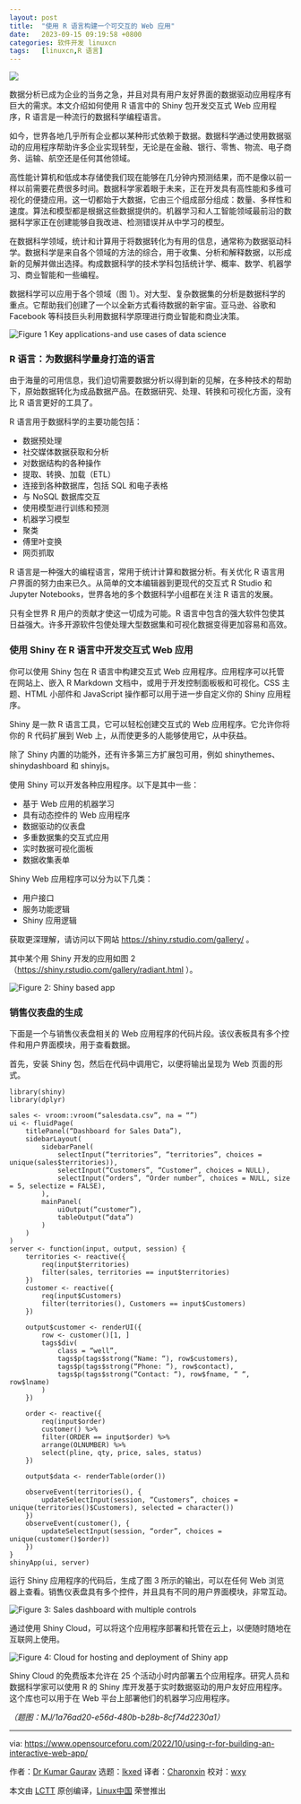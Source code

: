 ```yaml
---
layout: post
title:	"使用 R 语言构建一个可交互的 Web 应用"
date:	2023-09-15 09:19:58 +0800 
categories:	软件开发 linuxcn 
tags:	[linuxcn,R 语言]
---
```



![](/Asserts/Images/album/202309/15/091903rot5yx9z9x8fq5df.jpg)


数据分析已成为企业的当务之急，并且对具有用户友好界面的数据驱动应用程序有巨大的需求。本文介绍如何使用 R 语言中的 Shiny 包开发交互式 Web 应用程序，R 语言是一种流行的数据科学编程语言。


如今，世界各地几乎所有企业都以某种形式依赖于数据。数据科学通过使用数据驱动的应用程序帮助许多企业实现转型，无论是在金融、银行、零售、物流、电子商务、运输、航空还是任何其他领域。


高性能计算机和低成本存储使我们现在能够在几分钟内预测结果，而不是像以前一样以前需要花费很多时间。数据科学家着眼于未来，正在开发具有高性能和多维可视化的便捷应用。这一切都始于大数据，它由三个组成部分组成：数量、多样性和速度。算法和模型都是根据这些数据提供的。机器学习和人工智能领域最前沿的数据科学家正在创建能够自我改进、检测错误并从中学习的模型。


在数据科学领域，统计和计算用于将数据转化为有用的信息，通常称为数据驱动科学。数据科学是来自各个领域的方法的综合，用于收集、分析和解释数据，以形成新的见解并做出选择。构成数据科学的技术学科包括统计学、概率、数学、机器学习、商业智能和一些编程。


数据科学可以应用于各个领域（图 1）。对大型、复杂数据集的分析是数据科学的重点。它帮助我们创建了一个以全新方式看待数据的新宇宙。亚马逊、谷歌和 Facebook 等科技巨头利用数据科学原理进行商业智能和商业决策。


![Figure 1 Key applications-and use cases of data science](/Asserts/Images/album/202309/15/091959pf12bh3f8dhfluff.jpg)


### R 语言：为数据科学量身打造的语言


由于海量的可用信息，我们迫切需要数据分析以得到新的见解，在多种技术的帮助下，原始数据转化为成品数据产品。在数据研究、处理、转换和可视化方面，没有比 R 语言更好的工具了。


R 语言用于数据科学的主要功能包括：


* 数据预处理
* 社交媒体数据获取和分析
* 对数据结构的各种操作
* 提取、转换、加载（ETL）
* 连接到各种数据库，包括 SQL 和电子表格
* 与 NoSQL 数据库交互
* 使用模型进行训练和预测
* 机器学习模型
* 聚类
* 傅里叶变换
* 网页抓取


R 语言是一种强大的编程语言，常用于统计计算和数据分析。有关优化 R 语言用户界面的努力由来已久。从简单的文本编辑器到更现代的交互式 R Studio 和 Jupyter Notebooks，世界各地的多个数据科学小组都在关注 R 语言的发展。


只有全世界 R 用户的贡献才使这一切成为可能。R 语言中包含的强大软件包使其日益强大。许多开源软件包使处理大型数据集和可视化数据变得更加容易和高效。


### 使用 Shiny 在 R 语言中开发交互式 Web 应用


你可以使用 Shiny 包在 R 语言中构建交互式 Web 应用程序。应用程序可以托管在网站上、嵌入 R Markdown 文档中，或用于开发控制面板板和可视化。CSS 主题、HTML 小部件和 JavaScript 操作都可以用于进一步自定义你的 Shiny 应用程序。


Shiny 是一款 R 语言工具，它可以轻松创建交互式的 Web 应用程序。它允许你将你的 R 代码扩展到 Web 上，从而使更多的人能够使用它，从中获益。


除了 Shiny 内置的功能外，还有许多第三方扩展包可用，例如 shinythemes、shinydashboard 和 shinyjs。


使用 Shiny 可以开发各种应用程序。以下是其中一些：


* 基于 Web 应用的机器学习
* 具有动态控件的 Web 应用程序
* 数据驱动的仪表盘
* 多重数据集的交互式应用
* 实时数据可视化面板
* 数据收集表单


Shiny Web 应用程序可以分为以下几类：


* 用户接口
* 服务功能逻辑
* Shiny 应用逻辑


获取更深理解，请访问以下网站 <https://shiny.rstudio.com/gallery/> 。


其中某个用 Shiny 开发的应用如图 2（<https://shiny.rstudio.com/gallery/radiant.html> ）。


![Figure 2: Shiny based app](/Asserts/Images/album/202309/15/091959aprwbe7ia4gc00i8.jpg)


### 销售仪表盘的生成


下面是一个与销售仪表盘相关的 Web 应用程序的代码片段。该仪表板具有多个控件和用户界面模块，用于查看数据。


首先，安装 Shiny 包，然后在代码中调用它，以便将输出呈现为 Web 页面的形式。



```
library(shiny)
library(dplyr)

sales <- vroom::vroom(“salesdata.csv”, na = “”)
ui <- fluidPage(
    titlePanel(“Dashboard for Sales Data”),
    sidebarLayout(
        sidebarPanel(
            selectInput(“territories”, “territories”, choices = unique(sales$territories)),
            selectInput(“Customers”, “Customer”, choices = NULL),
            selectInput(“orders”, “Order number”, choices = NULL, size = 5, selectize = FALSE),
        ),
        mainPanel(
            uiOutput(“customer”),
            tableOutput(“data”)
        )
    )
)
server <- function(input, output, session) {
    territories <- reactive({
        req(input$territories)
        filter(sales, territories == input$territories)
    })
    customer <- reactive({
        req(input$Customers)
        filter(territories(), Customers == input$Customers)
    })

    output$customer <- renderUI({
        row <- customer()[1, ]
        tags$div(
            class = “well”,
            tags$p(tags$strong(“Name: “), row$customers),
            tags$p(tags$strong(“Phone: “), row$contact),
            tags$p(tags$strong(“Contact: “), row$fname, “ “, row$lname)
        )
    })

    order <- reactive({
        req(input$order)
        customer() %>%
        filter(ORDER == input$order) %>%
        arrange(OLNUMBER) %>%
        select(pline, qty, price, sales, status)
    })

    output$data <- renderTable(order())

    observeEvent(territories(), {
        updateSelectInput(session, “Customers”, choices = unique(territories()$Customers), selected = character())
    })
    observeEvent(customer(), {
        updateSelectInput(session, “order”, choices = unique(customer()$order))
    })
}
shinyApp(ui, server)

```

运行 Shiny 应用程序的代码后，生成了图 3 所示的输出，可以在任何 Web 浏览器上查看。销售仪表盘具有多个控件，并且具有不同的用户界面模块，非常互动。


![Figure 3: Sales dashboard with multiple controls](/Asserts/Images/album/202309/15/092000noulhhhxpx9hyfxw.jpg)


通过使用 Shiny Cloud，可以将这个应用程序部署和托管在云上，以便随时随地在互联网上使用。


![Figure 4: Cloud for hosting and deployment of Shiny app](/Asserts/Images/album/202309/15/092000ep2rllq5rqrpl2s2.jpg)


Shiny Cloud 的免费版本允许在 25 个活动小时内部署五个应用程序。研究人员和数据科学家可以使用 R 的 Shiny 库开发基于实时数据驱动的用户友好应用程序。这个库也可以用于在 Web 平台上部署他们的机器学习应用程序。


*（题图：MJ/1a76ad20-e56d-480b-b28b-8cf74d2230a1）*




---


via: <https://www.opensourceforu.com/2022/10/using-r-for-building-an-interactive-web-app/>


作者：[Dr Kumar Gaurav](https://www.opensourceforu.com/author/dr-gaurav-kumar/) 选题：[lkxed](https://github.com/lkxed) 译者：[Charonxin](https://github.com/Charonxin) 校对：[wxy](https://github.com/wxy)


本文由 [LCTT](https://github.com/LCTT/TranslateProject) 原创编译，[Linux中国](https://linux.cn/) 荣誉推出
